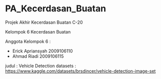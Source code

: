 # PA_Kecerdasan_Buatan
Projek Akhir Kecerdasan Buatan C-20

Kelompok 6 Kecerdasan Buatan 

Anggota Kelompok 6 :
- Erick Apriansyah 2009106110
- Ahmad Riadi      2009106115

judul : Vehicle Detection
datasets : https://www.kaggle.com/datasets/brsdincer/vehicle-detection-image-set

